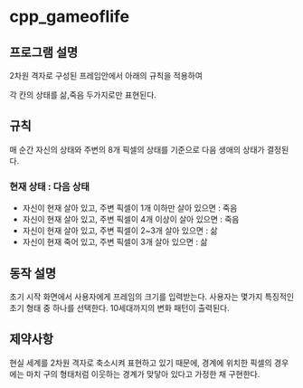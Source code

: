 # cpp_gameoflife

## 프로그램 설명
2차원 격자로 구성된 프레임안에서 아래의 규칙을 적용하여

각 칸의 상태를 삶,죽음 두가지로만 표현된다.

## 규칙
매 순간 자신의 상태와 주변의 8개 픽셀의 상태를 기준으로 다음 생애의 상태가 결정된다.

### **현재 상태 : 다음 상태**

- 자신이 현재 살아 있고, 주변 픽셀이 1개 이하만 살아 있으면 : 죽음
- 자신이 현재 살아 있고, 주변 픽셀이 4개 이상이 살아 있으면 : 죽음 
- 자신이 현재 살아 있고, 주변 픽셀이 2~3개 살아 있으면 : 삶
- 자신이 현재 죽어 있고, 주변 픽셀이 3개 살아 있으면 : 삶

## 동작 설명
초기 시작 화면에서 사용자에게 프레임의 크기를 입력받는다.
사용자는 몇가지 특징적인 초기 형태 중 하나를 선택한다.
10세대까지의 변화 패턴이 출력된다.

## 제약사항
현실 세계를 2차원 격자로 축소시켜 표현하고 있기 때문에, 경계에 위치한 픽셀의 경우에는
마치 구의 형태처럼 이웃하는 경계가 맞닿아 있다고 가정한 채 구현한다.
